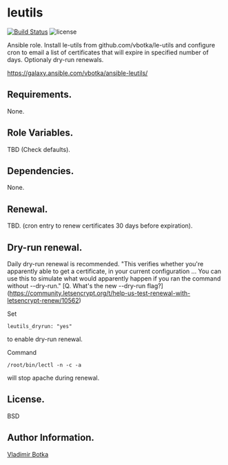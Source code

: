 leutils
=======

[![Build Status](https://travis-ci.org/vbotka/ansible-leutils.svg?branch=master)](https://travis-ci.org/vbotka/ansible-leutils)
![license](https://img.shields.io/badge/license-BSD-red.svg)

Ansible role. Install le-utils from github.com/vbotka/le-utils and configure cron to email a list of certificates that will expire in specified number of days. Optionaly dry-run renewals.

https://galaxy.ansible.com/vbotka/ansible-leutils/


Requirements.
------------

None.


Role Variables.
--------------

TBD (Check defaults).


Dependencies.
------------

None.


Renewal.
-------

TBD. (cron entry to renew certificates 30 days before expiration).


Dry-run renewal.
---------------

Daily dry-run renewal is recommended. "This verifies whether you're
apparently able to get a certificate, in your current configuration
... You can use this to simulate what would apparently happen if you
ran the command without --dry-run."
[Q. What's the new --dry-run flag?]
(https://community.letsencrypt.org/t/help-us-test-renewal-with-letsencrypt-renew/10562)

Set
```
leutils_dryrun: "yes"
```
to enable dry-run renewal.

Command
```
/root/bin/lectl -n -c -a
```
will stop apache during renewal.


License.
-------

BSD


Author Information.
------------------

[Vladimir Botka](https://botka.link)
